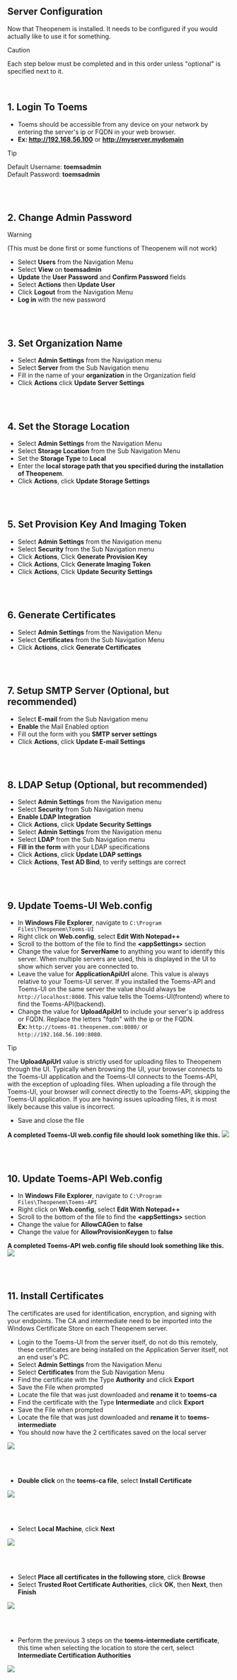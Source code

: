 ## Server Configuration
Now that Theopenem is installed.  It needs to be configured if you would actually like to use it for something.

> [!CAUTION]
> Each step below must be completed and in this order unless "optional" is specified next to it.

<br/>

## 1. Login To Toems

* Toems should be accessible from any device on your network by entering the server's ip or FQDN in your web browser.
* **Ex: http://192.168.56.100** or **http://myserver.mydomain**

> [!TIP]
> Default Username: **toemsadmin** <br/>
> Default Password: **toemsadmin**

<br/>
<br/>

## 2. Change Admin Password
> [!WARNING]
> (This must be done first or some functions of Theopenem will not work)

* Select **Users** from the Navigation Menu
* Select **View** on **toemsadmin**
* **Update** the **User Password** and **Confirm Password** fields
* Select **Actions** then **Update User**
* Click **Logout** from the Navigation Menu
* **Log in** with the new password

<br/>
<br/>

## 3. Set Organization Name

* Select **Admin Settings** from the Navigation menu
* Select **Server** from the Sub Navigation menu
* Fill in the name of your **organization** in the Organization field
* Click **Actions** click **Update Server Settings**

<br/>
<br/>

## 4. Set the Storage Location

* Select **Admin Settings** from the Navigation Menu
* Select **Storage Location** from the Sub Navigation Menu
* Set the **Storage Type** to **Local**
* Enter the **local storage path that you specified during the installation of Theopenem**.
* Click **Actions**, click **Update Storage Settings**

<br/>
<br/>

## 5. Set Provision Key And Imaging Token

* Select **Admin Settings** from the Navigation menu
* Select **Security** from the Sub Navigation menu
* Click **Actions**, Click **Generate Provision Key**
* Click **Actions**, Click **Generate Imaging Token**
* Click **Actions**, Click **Update Security Settings**


<br/>
<br/>

## 6. Generate Certificates

* Select **Admin Settings** from the Navigation Menu
* Select **Certificates** from the Sub Navigation Menu
* Click **Actions**, click **Generate Certificates**


<br/>
<br/>


## 7. Setup SMTP Server (Optional, but recommended)

* Select **E-mail** from the Sub Navigation menu
* **Enable** the Mail Enabled option
* Fill out the form with you **SMTP server settings**
* Click **Actions**, click **Update E-mail Settings**

<br/>
<br/>

## 8. LDAP Setup (Optional, but recommended)

* Select **Admin Settings** from the Navigation menu
* Select **Security** from Sub Navigation menu
* **Enable LDAP Integration**
* Click **Actions**, click **Update Security Settings**
* Select **Admin Settings** from the Navigation menu
* Select **LDAP** from the Sub Navigation menu
* **Fill in the form** with your LDAP specifications
* Click **Actions**, click **Update LDAP settings**
* Click **Actions**, **Test AD Bind**, to verify settings are correct


<br/>
<br/>

## 9.  Update Toems-UI Web.config
* In **Windows File Explorer**, navigate to ```C:\Program Files\Theopenem\Toems-UI```
* Right click on **Web.config**, select **Edit With Notepad++**
* Scroll to the bottom of the file to find the **<appSettings\>** section
* Change the value for **ServerName** to anything you want to identify this server.  When multiple servers are used, this is displayed in the UI to show which server you are 
connected to.
* Leave the value for **ApplicationApiUrl** alone.  This value is always relative to your Toems-UI server.  If you installed the Toems-API and Toems-UI on 
the same server the value should always be ```http://localhost:8080```.  This value tells the Toems-UI(frontend) where to find the Toems-API(backend).
* Change the value for **UploadApiUrl** to include your server's ip address or FQDN.  Replace the letters "fqdn" with the ip or the FQDN.<br/>
**Ex:** ```http://toems-01.theopenem.com:8080/``` or ```http://192.168.56.100:8080```.


> [!TIP]
> The **UploadApiUrl** value is strictly used for uploading files to Theopenem through the UI.  Typically when browsing the UI, your browser connects to the 
Toems-UI application and the Toems-UI connects to the Toems-API, with the exception of uploading files.  When uploading a file through the Toems-UI, your browser will 
connect directly to the Toems-API, skipping the Toems-UI application.  If you are having issues uploading files, it is most likely because this value is incorrect.

* Save and close the file

**A completed Toems-UI web.config file should look something like this.**
![](/images/toems-ui_config.png)

<br/>
<br/>

## 10.  Update Toems-API Web.config

* In **Windows File Explorer**, navigate to ```C:\Program Files\Theopenem\Toems-API```
* Right click on **Web.config**, select **Edit With Notepad++**
* Scroll to the bottom of the file to find the **<appSettings\>** section
* Change the value for **AllowCAGen** to **false**
* Change the value for **AllowProvisionKeygen** to **false**


**A completed Toems-API web.config file should look something like this.**
![](/images/toems-api_config.png)

<br/>
<br/>

## 11.  Install Certificates
The certificates are used for identification, encryption, and signing with your endpoints.  The CA and intermediate need to be imported into the Windows Certificate Store
on each Theopenem server.

* Login to the Toems-UI from the server itself, do not do this remotely, these certificates are being installed on the Application Server itself, not an end user's PC.
* Select **Admin Settings** from the Navigation Menu
* Select **Certificates** from the Sub Navigation Menu
* Find the certificate with the Type **Authority** and click **Export**
* Save the File when prompted
* Locate the file that was just downloaded and **rename it** to **toems-ca**
* Find the certificate with the Type **Intermediate** and click **Export**
* Save the File when prompted
* Locate the file that was just downloaded and **rename it** to **toems-intermediate**
* You should now have the 2 certificates saved on the local server

![](/images/certs-01.jpg)

<br/>
<br/>

* **Double click** on the **toems-ca file**, select **Install Certificate**

![](/images/certs-02.jpg)

<br/>
<br/>

* Select **Local Machine**, click **Next**


![](/images/certs-03.jpg)

<br/>
<br/>

* Select **Place all certificates in the following store**, click **Browse**
* Select **Trusted Root Certificate Authorities**, click **OK**, then **Next**, then **Finish**


![](/images/certs-04.jpg)

<br/>
<br/>

* Perform the previous 3 steps on the **toems-intermediate certificate**, <br/>this time when selecting the location to store the cert, select **Intermediate Certification Authorities**


![](/images/certs-05.jpg)

















